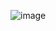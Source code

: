 ![image](https://user-images.githubusercontent.com/16078263/236823978-bb0f4c9b-0c15-46f1-a9e2-0b245e253b2f.png)
